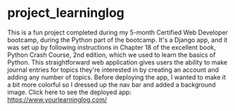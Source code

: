 # project_learninglog
This is a fun project completed during my 5-month Certified Web Developer bootcamp, during the Python part of the bootcamp.
It's a Django app, and it was set up by following instructions in Chapter 18 of the excellent book, Python Crash Course, 2nd edition, which we used to learn the basics of Python.
This straightforward web application gives users the ability to make journal entries for topics they're interested in by creating an account and adding any number of topics.
Before deploying the app, I wanted to make it a bit more colorful so I dressed up the nav bar and added a background image.
Click here to see the deployed app: https://www.yourlearninglog.com/
